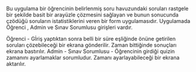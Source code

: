 Bu uygulama bir öğrencinin belirlenmiş soru havuzundaki soruları rastgele bir şekilde basit bir arayüzle çözmesini sağlayan ve bunun sonucunda çzödüğü soruların istatistiklerini veren bir form uygulamasıdır.
Uygulamada Öğrenci , Admin ve Sınav Sorumlusu girişleri vardır.

Öğrenci - Gİriş yaptıktan sonra belli bir süre eşliğinde önüne getirilen soruları çözebileceği bir ekrana gönderilir. Zaman bittiğinde sonuçları ekrana bastırılır.
Admin -
Sınav Sorumlusu - Öğrencinin girdiği quizin zamanını ayarlamaklar sorumludur. Zamanı ayarlayabileceği bir ekrana aktarılır.
